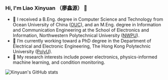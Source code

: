 ### Hi, I'm Liao Xinyuan （廖鑫源） 👋
- 🤔 I received a B.Eng. degree in Computer Science and Technology from Ocean University of China ([OUC](http://eweb.ouc.edu.cn/)), and an M.Eng. degree in Information and Communication Engineering at the School of Electronics and Information, Northwestern Polytechnical University ([NWPU](https://en.nwpu.edu.cn/)).
- 🔭 I’m currently working toward a PhD degree in the Department of Electrical and Electronic Engineering, The Hong Kong Polytechnic University ([PolyU](https://www.polyu.edu.hk/)).
- 🌱 My research interests include power electronics, physics-informed machine learning, and condition monitoring.


![Xinyuan's GitHub stats](https://github-readme-stats.vercel.app/api?username=xinyuanliao&theme=graywhite&show_icons=true)
